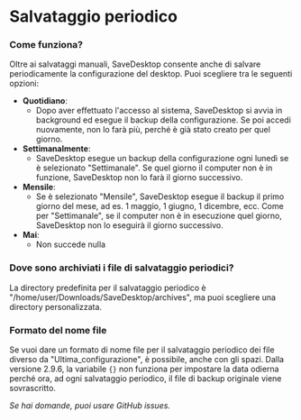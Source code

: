 # Salvataggio periodico
### Come funziona?
Oltre ai salvataggi manuali, SaveDesktop consente anche di salvare periodicamente la configurazione del desktop. Puoi scegliere tra le seguenti opzioni:
- **Quotidiano**:
   - Dopo aver effettuato l'accesso al sistema, SaveDesktop si avvia in background ed esegue il backup della configurazione. Se poi accedi nuovamente, non lo farà più, perché è già stato creato per quel giorno.
- **Settimanalmente**:
   - SaveDesktop esegue un backup della configurazione ogni lunedì se è selezionato "Settimanale". Se quel giorno il computer non è in funzione, SaveDesktop non lo farà il giorno successivo.
- **Mensile**:
   - Se è selezionato "Mensile", SaveDesktop esegue il backup il primo giorno del mese, ad es. 1 maggio, 1 giugno, 1 dicembre, ecc. Come per "Settimanale", se il computer non è in esecuzione quel giorno, SaveDesktop non lo eseguirà il giorno successivo.
- **Mai**:
   - Non succede nulla

### Dove sono archiviati i file di salvataggio periodici?
La directory predefinita per il salvataggio periodico è "/home/user/Downloads/SaveDesktop/archives", ma puoi scegliere una directory personalizzata.

### Formato del nome file
Se vuoi dare un formato di nome file per il salvataggio periodico dei file diverso da "Ultima_configurazione", è possibile, anche con gli spazi. Dalla versione 2.9.6, la variabile `{}` non funziona per impostare la data odierna perché ora, ad ogni salvataggio periodico, il file di backup originale viene sovrascritto.

_Se hai domande, puoi usare GitHub issues._

